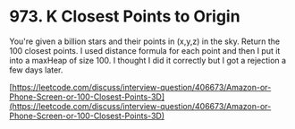 # 973. K Closest Points to Origin



You're given a billion stars and their points in (x,y,z) in the sky. Return the 100 closest points. I used distance formula for each point and then I put it into a maxHeap of size 100. I thought I did it correctly but I got a rejection a few days later.

[https://leetcode.com/discuss/interview-question/406673/Amazon-or-Phone-Screen-or-100-Closest-Points-3D](https://leetcode.com/discuss/interview-question/406673/Amazon-or-Phone-Screen-or-100-Closest-Points-3D)
